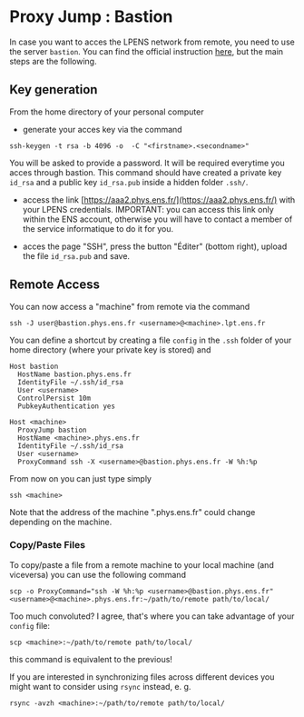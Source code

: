 # Proxy Jump : Bastion

In case you want to acces the LPENS network from remote, you need to use the server `bastion`.
You can find the official instruction [here](https://it.phys.ens.fr/passerelle-ssh-bastionphysensfr), but the main steps are the following.

## Key generation 
From the home directory of your personal computer 

- generate your acces key via the command
```
ssh-keygen -t rsa -b 4096 -o  -C "<firstname>.<secondname>"
```
You will be asked to provide a password. It will be required everytime you acces through bastion. This command should have created a private key `id_rsa` and a public key `id_rsa.pub` inside a hidden folder `.ssh/`.

- access the link [https://aaa2.phys.ens.fr/](https://aaa2.phys.ens.fr/) with your LPENS credentials. IMPORTANT: you can access this link only within the ENS account, otherwise you will have to contact a member of the service informatique to do it for you.

- acces the page "SSH", press the button "Éditer" (bottom right), upload the file `id_rsa.pub` and save.

## Remote Access
You can now access a "machine" from remote via the command
```
ssh -J user@bastion.phys.ens.fr <username>@<machine>.lpt.ens.fr
```
You can define a shortcut by creating a file `config` in the `.ssh` folder of your home directory (where your private key is stored) and 
```
Host bastion
  HostName bastion.phys.ens.fr
  IdentityFile ~/.ssh/id_rsa
  User <username>
  ControlPersist 10m
  PubkeyAuthentication yes
  
Host <machine>
  ProxyJump bastion
  HostName <machine>.phys.ens.fr
  IdentityFile ~/.ssh/id_rsa
  User <username>
  ProxyCommand ssh -X <username>@bastion.phys.ens.fr -W %h:%p
```
From now on you can just type simply
```
ssh <machine>
```
Note that the address of the machine ".phys.ens.fr" could change depending on the machine.

### Copy/Paste Files
To copy/paste a file from a remote machine to your local machine (and viceversa) you can use the following command
```
scp -o ProxyCommand="ssh -W %h:%p <username>@bastion.phys.ens.fr" <username>@<machine>.phys.ens.fr:~/path/to/remote path/to/local/
```
Too much convoluted? I agree, that's where you can take advantage of your `config` file: 
```
scp <machine>:~/path/to/remote path/to/local/
```
this command is equivalent to the previous!

If you are interested in synchronizing files across different devices you might want to consider using `rsync` instead, e. g.
```
rsync -avzh <machine>:~/path/to/remote path/to/local/
```
